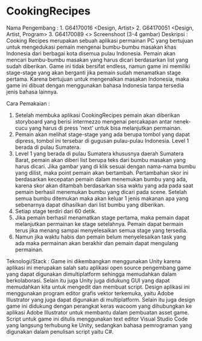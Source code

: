 # CookingRecipes
Nama Pengembang : 1. G64170016 <Design, Artist>
                  2. G64170051 <Design, Artist, Program>
                  3. G64170089 <>
Screenshoot (3-4 gambar)
Deskripsi :
  Cooking Recipes merupakan sebuah aplikasi permainan PC yang bertujuan untuk mengedukasi pemain 
  mengenai bumbu-bumbu masakan khas Indonesia dari berbagai kota disemua pulau Indonesia. Pemain
  akan mencari bumbu-bumbu masakan yang harus dicari berdasarkan list yang sudah diberikan. Game
  ini tidak bersifat endless, namun game ini memiliki stage-stage yang akan berganti jika pemain 
  sudah menamatkan stage pertama. Karena bertujuan untuk mengenalkan masakan Indonesia, maka game 
  ini dibuat dengan menggunakan bahasa Indonesia tanpa tersedia jenis bahasa lainnya.
  
Cara Pemakaian :
  1. Setelah membuka aplikasi CookingRecipes pemain akan diberikan storyboard yang berisi intermezzo
     mengenai percakapan antar nenek-cucu yang harus di press 'next' untuk bisa melanjutkan permainan.
  2. Pemain akan melihat stage-stage yang ada berupa tombol yang dapat dipress, tombol ini tersebar di
     gugusan pulau-pulau Indonesia. Level 1 berada di pulau Sumatera.
  3. Level 1 yang berada di pulau Sumatera khususnya daerah Sumatera Barat, pemain akan diberi list berupa
     teks dari bumbu masakan yang harus dicari. Jika gambar yang di klik sesuai dengan nama-nama bumbu yang 
     dilist, maka point pemain akan bertambah. Pertambahan skor ini berdasarkan kecepatan pemain dalam menemukan
     bumbu yang ada, karena skor akan ditambah berdasarkan sisa waktu yang ada pada saat pemain berhasil menemukan
     bumbu yang dicari pada scene. Setelah semua bumbu ditemukan maka akan keluar 1 jenis makanan apa yang sebenarnya
     dapat dihasilkan dari list bumbu yang diberikan.
  4. Setiap stage terdiri dari 60 detik.
  5. Jika pemain berhasil menamatkan stage pertama, maka pemain dapat melanjutkan permainan ke stage setelahnya.
     Pemain dapat bermain terus jika menang sampai menyelesaikan semua stage yang tersedia.
  6. Namun jika waktu habis dan pemain belum menyelesaikan task yang ada maka permainan akan berakhir dan pemain 
     dapat mengulang permainan.
     
Teknologi/Stack :
  Game ini dikembangkan menggunakan Unity karena aplikasi ini merupakan salah satu aplikasi open source pengembang game
  yang dapat digunakan dimultiplatform sehingga memudahkan dalam berkolaborasi. Selain itu juga Unity juga didukung GUI 
  yang dapat memudahkan kita untuk mengedit dan membuat script. Design aplikasi ini menggunakan program editor grafis 
  vektor terkemuka, yaitu Adobe Illustrator yang juga dapat digunakan di multiplatform. Selain itu juga design game ini 
  didukung dengan perangkat keras wacoom yang dihubungkan ke aplikasi Adobe Illustrator untuk membantu dalam pembuatan 
  asset game. Script untuk game ini ditulis menggunakan text editor Visual Studio Code yang langsung terhubung ke Unity, 
  sedangkan bahasa pemrograman yang digunakan dalam penulisan script yaitu C#.
